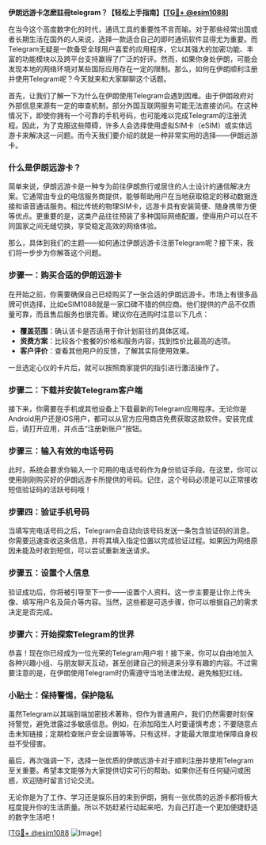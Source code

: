 **伊朗远游卡怎麽註冊telegram？【轻松上手指南】[[TG💪+ @esim1088](https://t.me/s/esim1088)]**

在当今这个高度数字化的时代，通讯工具的重要性不言而喻。对于那些经常出国或者长期生活在国外的人来说，选择一款适合自己的即时通讯软件显得尤为重要。而Telegram无疑是一款备受全球用户喜爱的应用程序，它以其强大的加密功能、丰富的功能模块以及跨平台支持赢得了广泛的好评。然而，如果你身处伊朗，可能会发现本地的网络环境对某些国际应用存在一定的限制。那么，如何在伊朗顺利注册并使用Telegram呢？今天就来和大家聊聊这个话题。

首先，让我们了解一下为什么在伊朗使用Telegram会遇到困难。由于伊朗政府对外部信息来源有一定的审查机制，部分外国互联网服务可能无法直接访问。在这种情况下，即使你拥有一个可靠的手机号码，也可能难以完成Telegram的注册流程。因此，为了克服这些障碍，许多人会选择使用虚拟SIM卡（eSIM）或实体远游卡来解决这一问题。而今天我们要介绍的就是一种非常实用的选择——伊朗远游卡。

### 什么是伊朗远游卡？

简单来说，伊朗远游卡是一种专为前往伊朗旅行或居住的人士设计的通信解决方案。它通常由专业的电信服务商提供，能够帮助用户在当地获取稳定的移动数据连接和语音通话服务。相比传统的物理SIM卡，远游卡具有安装简便、随身携带方便等优点。更重要的是，这类产品往往预装了多种国际网络配置，使得用户可以在不同国家之间无缝切换，享受稳定高效的网络体验。

那么，具体到我们的主题——如何通过伊朗远游卡注册Telegram呢？接下来，我们将一步步为你解答这个问题。

### 步骤一：购买合适的伊朗远游卡

在开始之前，你需要确保自己已经购买了一张合适的伊朗远游卡。市场上有很多品牌可供选择，比如eSIM1088就是一家口碑不错的供应商。他们提供的产品不仅质量可靠，而且售后服务也很完善。建议你在选购时注意以下几点：

- **覆盖范围**：确认该卡是否适用于你计划前往的具体区域。
- **资费方案**：比较各个套餐的价格和服务内容，找到性价比最高的选项。
- **客户评价**：查看其他用户的反馈，了解其实际使用效果。

一旦选定心仪的卡片后，就可以按照商家提供的指引进行激活操作了。

### 步骤二：下载并安装Telegram客户端

接下来，你需要在手机或其他设备上下载最新的Telegram应用程序。无论你是Android用户还是iOS用户，都可以从官方应用商店免费获取这款软件。安装完成后，请打开应用，并点击“注册新账户”按钮。

### 步骤三：输入有效的电话号码

此时，系统会要求你输入一个可用的电话号码作为身份验证手段。在这里，你可以使用刚刚购买好的伊朗远游卡所提供的号码。记住，这个号码必须是可以正常接收短信验证码的活跃号码哦！

### 步骤四：验证手机号码

当填写完电话号码之后，Telegram会自动向该号码发送一条包含验证码的消息。你需要迅速查收这条信息，并将其填入指定位置以完成验证过程。如果因为网络原因未能及时收到短信，可以尝试重新发送请求。

### 步骤五：设置个人信息

验证成功后，你将被引导至下一步——设置个人资料。这一步主要是让你上传头像、填写用户名及简介等内容。当然，这些都是可选步骤，你可以根据自己的需求决定是否完成。

### 步骤六：开始探索Telegram的世界

恭喜！现在你已经成为一位光荣的Telegram用户啦！接下来，你可以自由地加入各种兴趣小组、与朋友聊天互动，甚至创建自己的频道来分享有趣的内容。不过需要注意的是，在伊朗使用Telegram时仍需遵守当地法律法规，避免触犯红线。

### 小贴士：保持警惕，保护隐私

虽然Telegram以其端到端加密技术著称，但作为普通用户，我们仍然需要时刻保持警觉，避免泄露过多敏感信息。例如，在添加陌生人时要谨慎考虑；不要随意点击未知链接；定期检查账户安全设置等等。只有这样，才能最大限度地保障自身权益不受侵害。

最后，再次强调一下，选择一张优质的伊朗远游卡对于顺利注册并使用Telegram至关重要。希望本文能够为大家提供切实可行的帮助。如果你还有任何疑问或困惑，欢迎随时留言讨论交流。

无论你是为了工作、学习还是娱乐目的来到伊朗，拥有一张优质的远游卡都将极大程度提升你的生活质量。所以不妨赶紧行动起来吧，为自己打造一个更加便捷舒适的数字生活吧！

[[TG💪+ @esim1088](https://t.me/s/esim1088) ![Image](https://i.postimg.cc/4NQfJmqS/Snipaste-2025-05-13-00-14-12.png)]